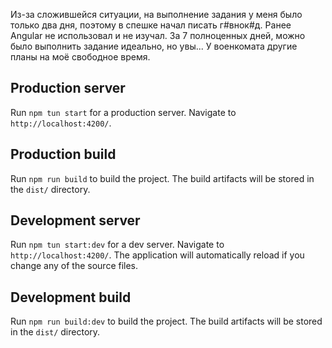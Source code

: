 Из-за сложившейся ситуации, на выполнение задания у меня было только два дня, поэтому в спешке начал писать г#внок#д. Ранее Angular не использовал и не изучал. За 7 полноценных дней, можно было выполнить задание идеально, но увы... У военкомата другие планы на моё свободное время.


## Production server

Run `npm tun start` for a production server. Navigate to `http://localhost:4200/`.

## Production build

Run `npm run build` to build the project. The build artifacts will be stored in the `dist/` directory.

## Development server

Run `npm tun start:dev` for a dev server. Navigate to `http://localhost:4200/`. The application will automatically reload if you change any of the source files.

## Development build

Run `npm run build:dev` to build the project. The build artifacts will be stored in the `dist/` directory.